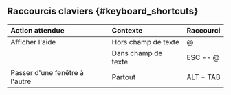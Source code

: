## Raccourcis claviers {#keyboard_shortcuts}


| Action attendue                 | Contexte                | Raccourci     |
| :------------------------------ | :---------------------- | :------------ |
| Afficher l'aide                 | Hors champ de texte     | @             |
|                                 | Dans champ de texte     | ESC -- @      |
| Passer d'une fenêtre à l'autre  | Partout                 | ALT + TAB     |
